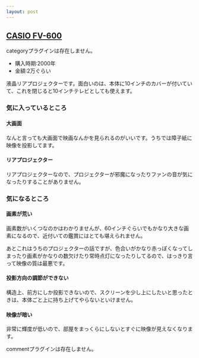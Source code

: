 ```yaml
---
layout: post
---
```

<h2><a href="/?page=CASIO+FV%2D600" class="wikipage">CASIO FV-600</a></h2>
<p><span class="error">categoryプラグインは存在しません。</span></p>
<ul>
<li>購入時期:2000年</li>
<li>金額:2万ぐらい</li>
</ul>
<p>液晶リアプロジェクターです。面白いのは、本体に10インチのカバーが付いていて、これを閉じると10インチテレビとしても使えます。</p>
<h3>気に入っているところ</h3>
<h4>大画面</h4>
<p>なんと言っても大画面で映画なんかを見られるのがいいです。うちでは障子紙に映像を投影してます。</p>
<h4>リアプロジェクター</h4>
<p>リアプロジェクターなので、プロジェクターが邪魔になったりファンの音が気になったりすることがありません。</p>
<h3>気になるところ</h3>
<h4>画素が荒い</h4>
<p>画素数がいくつなのかはわかりませんが、60インチぐらいでもかなり大きな画素になるので、近付いての鑑賞にはとても堪えられません。</p>
<p>あとこれはうちのプロジェクターの話ですが、色合いがかなり赤っぽくなってしまったり画素がかなりの数欠けたり常時点灯になったりしてるので、はっきり言って映像の質は最悪です。</p>
<h4>投影方向の調節ができない</h4>
<p>構造上、前方にしか投影できないので、スクリーンを少し上にしたいと思ったときは、本体ごと上に持ち上げてやらないといけません。</p>
<h4>映像が暗い</h4>
<p>非常に輝度が低いので、部屋をまっくらにしないとすぐに映像が見えなくなります。</p>
<p><span class="error">commentプラグインは存在しません。</span> </p>
